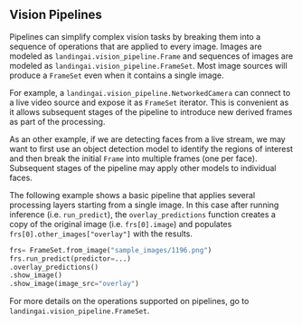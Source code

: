 ## Vision Pipelines

Pipelines can simplify complex vision tasks by breaking them into a sequence of operations that are applied to every image. Images are modeled as `landingai.vision_pipeline.Frame` and sequences of images are modeled as `landingai.vision_pipeline.FrameSet`. Most image sources will produce a `FrameSet` even when it contains a single image. 

For example, a `landingai.vision_pipeline.NetworkedCamera` can connect to a live video source and expose it as `FrameSet` iterator. This is convenient as it allows subsequent stages of the pipeline to introduce new derived frames as part of the processing. 

As an other example, if we are detecting faces from a live stream, we may want to first use an object detection model to identify the regions of interest and then break the initial `Frame` into multiple frames (one per face). Subsequent stages of the pipeline may apply other models to individual faces.

The following example shows a basic pipeline that applies several processing layers starting from a single image. In this case after running inference (i.e. `run_predict`), the `overlay_predictions` function creates a copy of the original image (i.e. `frs[0].image`) and populates `frs[0].other_images["overlay"]` with the results. 

```python
frs= FrameSet.from_image("sample_images/1196.png")
frs.run_predict(predictor=...)
.overlay_predictions()
.show_image() 
.show_image(image_src="overlay") 

```

For more details on the operations supported on pipelines, go to `landingai.vision_pipeline.FrameSet`.
